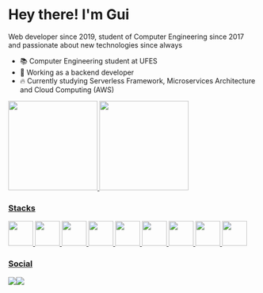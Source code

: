 # Hey there! I'm Gui

Web developer since 2019, student of Computer Engineering since 2017 and passionate about new technologies since always

* 📚 Computer Engineering student at UFES
* 💼 Working as a backend developer
* 🔥 Currently studying Serverless Framework, Microservices Architecture and Cloud Computing (AWS)


<div align="left">
  <a href="https://github.com/guisteink">
  <img height="180em" src="https://github-readme-stats.vercel.app/api?username=guisteink&show_icons=true&theme=dracula&include_all_commits=true&count_private=true"/>
  <img height="180em" src="https://github-readme-stats.vercel.app/api/top-langs/?username=guisteink&layout=compact&langs_count=7&theme=dracula"/>
</div>


### Stacks
<div style="display: inline_block">
  <img width="50px" src="https://cdn.jsdelivr.net/gh/devicons/devicon/icons/nodejs/nodejs-original.svg" />
  <img width="50px" src="https://cdn.jsdelivr.net/gh/devicons/devicon/icons/javascript/javascript-original.svg" />
  <img width="50px" src="https://cdn.jsdelivr.net/gh/devicons/devicon/icons/react/react-original.svg" />
  <img width="50px" src="https://cdn.jsdelivr.net/gh/devicons/devicon/icons/nextjs/nextjs-original-wordmark.svg" />
  <img width="50px" src="https://cdn.jsdelivr.net/gh/devicons/devicon/icons/mongodb/mongodb-original.svg" />
  <img width="50px" src="https://cdn.jsdelivr.net/gh/devicons/devicon/icons/mysql/mysql-original.svg" />
  <img width="50px" src="https://cdn.jsdelivr.net/gh/devicons/devicon/icons/html5/html5-original.svg" />
  <img width="50px" src="https://cdn.jsdelivr.net/gh/devicons/devicon/icons/css3/css3-original.svg" />
  <img width="50px" src="https://cdn.jsdelivr.net/gh/devicons/devicon/icons/figma/figma-original.svg" />
</div>

### Social
<div style="display: flex"> 
  <a href = "mailto:guilherme.steink@gmail.com">
    <img src="https://img.shields.io/badge/-Gmail-%23333?style=for-the-badge&logo=gmail&logoColor=white" target="_blank"></a>
  <a href="https://www.linkedin.com/in/guilherme-stein" target="_blank"><img src="https://img.shields.io/badge/-LinkedIn-%230077B5?style=for-the-badge&logo=linkedin&logoColor=white" target="_blank"></a> 
</div>
